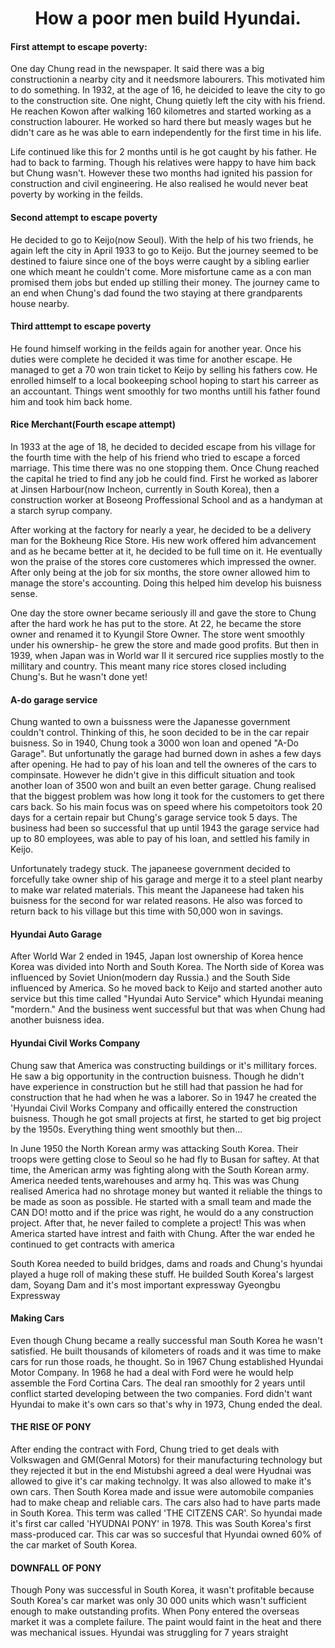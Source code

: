 <!DOCTYPE html>
<html>
<body>  




  <h1 align="center"> How a poor men build Hyundai.</h1>

<h4 align="left"> First attempt to escape poverty:</h6>
<p align="left"> One day Chung read in the newspaper. It said there was a big constructionin  a nearby city and it needsmore labourers. This motivated him to do something. In 1932, at the age of 16, he deicided to leave the city to go to the construction site. One night, Chung quietly left the city with his friend. He reachen Kowon after walking 160 kilometres and started working as a construction labourer. He worked so hard there but measly wages but he didn't care as he was able to earn independently for the first time in his life.
  
  Life continued like this for 2 months until is he got caught by his father. He had to back to farming. Though his relatives were happy to have him back but Chung wasn't. However these two months had ignited his passion for construction and civil engineering. He also realised he would never beat poverty by working in the feilds.  </p>

<h4 align="left"> Second attempt to escape poverty </h4>
<p align="left"> He decided to go to Keijo(now Seoul). With the help of his two friends, he again left the city in April 1933 to go to Keijo. But the journey seemed to be destined to faiure since one of the boys werre caught by a sibling earlier one which meant he couldn't come. More misfortune came as a con man promised them jobs but ended up stilling their money. The journey came to an end when Chung's dad found the two staying at there grandparents house nearby.</p>

<h4 align="left"> Third atttempt to escape poverty</h4>
<p align="left"> He found himself working in the feilds again for another year. Once his duties were complete he decided it was time for another escape. He managed to get a 
 70 won train ticket to Keijo by selling his fathers cow. He enrolled himself to a local bookeeping school hoping to start his carreer as an accountant. Things went smoothly for two months untill his father found him and took him back home.

 <h4 align="left"> Rice Merchant(Fourth escape attempt)</h4>
 <p align="left"> In 1933 at the age of 18, he decided to decided escape from his village for the fourth time with the help of his friend who tried to escape a forced marriage. This time there was no one stopping them. Once Chung reached the capital he tried to find any job he could find. First he worked as laborer at Jinsen Harbour(now Incheon, currently in South Korea),  then a construction worker at Boseong Proffessional School and  as a handyman at a starch syrup company. </p>

 <p align="left"> After working at the factory for nearly a year, he decided to be a delivery man for the Bokheung Rice Store. His new work offered him advancement and as he became better at it, he decided to be full time on it. He eventually won the praise of the stores core customeres which impressed the owner. After only being at the job for six months, the store owner allowed him to manage the store's accounting. Doing this helped him develop his buisness sense.</p>

 <p align="left"> One day the store owner became seriously ill and gave the store to Chung after the hard work he has put to the store. At 22, he became the store owner and renamed it to Kyungil Store Owner. The store went smoothly under his ownership- he grew the store and made good profits. But then in 1939, when Japan was in World war II it sercured rice supplies mostly to the millitary and country. This meant many rice stores closed including Chung's. But he wasn't done yet! </p>

 <h4 align="left"> A-do garage service</h4>
 <p align="left"> Chung wanted to own a buissness were the Japanesse government couldn't control. Thinking of this, he soon decided to be in the car repair buisness. So in 1940, Chung took a 3000 won loan and opened "A-Do Garage". But unfortunatly the garage had burned down in ashes a few days after opening. He had to pay of his loan and tell the owneres of the cars to compinsate. However he didn't give in this difficult situation and took another loan of 3500 won and built an even better garage. Chung realised that the biggest problem was how long it took for the customers to get there cars back. So his main focus was on speed where his competoitors took 20 days for a certain repair but Chung's garage service took 5 days. The business had been so successful that up until 1943 the garage service had up to 80 employees, was able to pay of his loan, and settled his family in Keijo.

Unfortunately tradegy stuck. The japaneese government decided to forcefully take owner ship of his garage and merge it to a steel plant nearby to make war related materials. This meant the Japaneese had taken his buisness for the second for war related reasons. He also was forced to return back to his village but this time with 50,000 won in savings.</p>

<h4 align="left"> Hyundai Auto Garage</h4> 
<p align="left"> After World War 2 ended in 1945, Japan lost ownership of Korea hence Korea was divided into North and South Korea. The North side of Korea was influenced by Soviet Union(modern day Russia.) and the South Side influenced by America. So he moved back to Keijo and started another auto service but this time called "Hyundai Auto Service" which Hyundai meaning "mordern." And the business went successful but that was when Chung had another buisness idea.</p>

<h4 align="left"> Hyundai Civil Works Company</h4>
<p align="left"> Chung saw that America was constructing buildings or it's millitary forces. He saw a big opportunity in the contruction buisness. Though he didn't have experience in construction but he still had that passion he had for construction that he had when he was a laborer.
So in 1947 he created the 'Hyundai Civil Works Company and officailly entered the construction buisness. Though he got small projects at first, he started to get big project by the 1950s. Everything thing went smoothly but then...

<p align="left"> In June 1950 the North Korean army was attacking South Korea. Their troops were getting close to Seoul  so he had fly to Busan for saftey. At that time, the American army was fighting along with the South Korean army. America needed tents,warehouses and army hq. This was was Chung realised America had no shrotage money but wanted it reliable the things to be made as soon as possible. He started with a small team and made the CAN DO! motto and if the price was right, he would do a any construction project. After that, he never failed to complete a project! This was when America started have intrest and faith with Chung. After the war ended he continued to get contracts with america

<p align="left"> South Korea needed to build bridges, dams and roads and Chung's hyundai played a huge roll of making these stuff. He builded South Korea's largest dam, Soyang Dam and it's most important expressway Gyeongbu Expressway</p>

<h4 align="left"> Making Cars</h4>
Even though Chung became a really successful man South Korea he wasn't satisfied. He built thousands of kilometers of roads and it was time to make cars for run those roads, he thought. So in 1967 Chung established Hyundai Motor Company. In 1968 he had a deal with Ford were he would help assemble the Ford Cortina Cars. The deal ran smoothly for 2 years until conflict started developing between the two companies. Ford didn't want Hyundai to make it's own cars so that's why in 1973, Chung ended the deal.

<h4 align="left"> THE RISE OF PONY</h4>
After ending the contract with Ford, Chung tried to get deals with Volkswagen and GM(Genral Motors) for their manufacturing technology but they rejected it but in the end Mistubshi agreed a deal were Hyudnai was allowed to give it's car making technolgy. It was also allowed to make it's own cars. Then South Korea made and issue were automobile companies had to make cheap and reliable cars. The cars also had to have parts made in South Korea. This term was called 'THE CITZENS CAR'. So hyundai made it's first car called 'HYUDNAI PONY' in 1978. This was South Korea's first mass-produced car. This car was so succesful that Hyundai owned 60%
of the car market of South Korea.

<h4 align="left">DOWNFALL OF PONY</h4>
Though Pony was successful in South Korea, it wasn't profitable because South Korea's car market was only 30 000 units which wasn't sufficient enough to make outstanding profits. When Pony entered the overseas market it was a complete failure. The paint would faint in the heat and there was mechanical issues. Hyundai was struggling for 7 years straight

